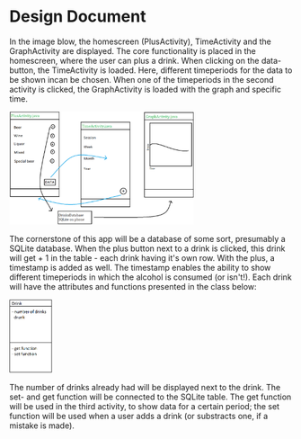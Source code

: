 # Design Document 
In the image blow, the homescreen (PlusActivity), TimeActivity and the GraphActivity are displayed. The core functionality is placed in the homescreen, where the user can plus a drink. When clicking on the data-button, the TimeActivity is loaded. Here, different timeperiods for the data to be shown incan be chosen. When one of the timeperiods in the second activity is clicked, the GraphActivity is loaded with the graph and specific time. 

<img src="https://github.com/MyBunzor/DrinkCounter/blob/master/docs/DrinksDrunk%20Design.png" width="65%" height="50%"/>

The cornerstone of this app will be a database of some sort, presumably a SQLite database. When the plus button next to a drink is clicked, 
this drink will get + 1 in the table - each drink having it's own row. With the plus, a timestamp is added as well. The timestamp enables the ability to show different timeperiods in which the alcohol is consumed (or isn't!). Each drink will have the attributes and functions presented in the class below: 

<img src="https://github.com/MyBunzor/DrinkCounter/blob/master/docs/DrinksDrunk%20drink%20class.png" width="15%" height="15%"/>

The number of drinks already had will be displayed next to the drink. The set- and get function will be connected to the SQLite table. The get function will be used in the third activity, to show data for a certain period; the set function will be used when a user adds a drink (or substracts one, if a mistake is made). 
